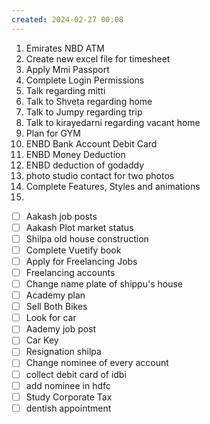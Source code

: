 ```yaml
---
created: 2024-02-27 00:08
---
```

1. Emirates NBD ATM
2. Create new excel file for timesheet
3. Apply Mmi Passport
4. Complete Login Permissions
5. Talk regarding mitti
6. Talk to Shveta regarding home
7. Talk to Jumpy regarding trip
8. Talk to kirayedarni regarding vacant home
9. Plan for GYM
10. ENBD Bank Account Debit Card
11. ENBD Money Deduction
12. ENBD deduction of godaddy
13. photo studio contact for two photos
14. Complete Features, Styles and animations
15. 

- [ ] Aakash job posts
- [ ] Aakash Plot market status
- [ ] Shilpa old house construction
- [ ] Complete Vuetify book
- [ ] Apply for Freelancing Jobs
- [ ] Freelancing accounts
- [ ] Change name plate of shippu's house 
- [ ] Academy plan 
- [ ] Sell Both Bikes
- [ ] Look for car
- [ ] Aademy job post
- [ ] Car Key 
- [ ] Resignation shilpa
- [ ] Change nominee of every account
- [ ] collect debit card of idbi
- [ ] add nominee in hdfc 
- [ ] Study Corporate Tax
- [ ] dentish appointment 